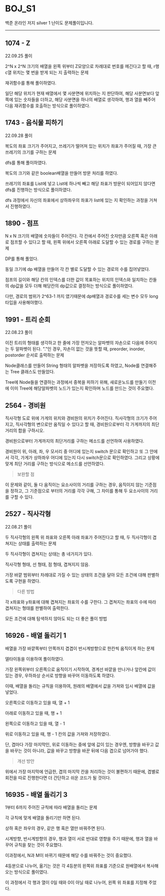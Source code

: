 # BOJ_S1
백준 온라인 저지 silver 1 난이도 문제풀이입니다.

---

## 1074 - Z

22.09.25 풀이

2^N x 2^N 크기의 배열을 왼쪽 위부터 Z모양으로 차례대로 번호를 메긴다고 할 때, r행 c열 위치는 몇 번을 받게 되는 지 출력하는 문제

재귀함수를 통해 풀이하였다.

일단 해당 위치가 현재 배열에서 몇 사분면에 위치하는 지 판단하여, 해당 사분면보다 앞쪽에 있는 숫자들을 더하고, 해당 사분면을 하나의 배열로 생각하여, 행과 열을 빼주어 다음 재귀함수를 호출하는 방식으로 풀이하였다.

## 1743 - 음식물 피하기

22.09.28 풀이

복도의 좌표 크기가 주어지고, 쓰레기가 떨어져 있는 위치가 좌표가 주어질 때, 가장 큰 쓰레기의 크기를 구하는 문제

dfs를 통해 풀이하였다.

복도의 크기와 같은 boolean배열을 만들어 방문 처리를 하였다.

쓰레기의 좌표를 List에 넣고 List에 하나씩 빼고 해당 좌표가 방문이 되어있지 않다면 dfs를 진행하는 방식으로 풀이하였다.

dfs 과정에서 자신의 좌표에서 상하좌우의 좌표가 list에 있는 지 확인하는 과정을 거쳐서 진행하였다.

## 1890 - 점프

N x N 크기의 배열에 숫자들이 주어진다. 각 칸에서 주어진 숫자만큼 오른쪽 혹은 아래로 점프할 수 있다고 할 때, 왼쪽 위에서 오른쪽 아래로 도달할 수 있는 경로를 구하는 문제

DP를 통해 풀었다.

동일 크기에 dp 배열을 만들어 각 칸 별로 도달할 수 있는 경로의 수를 집어넣었다.

점프의 길이와 해당 칸의 인덱스를 더한 값이 목표하는 위치의 인덱스와 일치하는 칸들의 dp값을 모두 더해 해당칸의 dp값으로 결정하는 방식으로 풀이하였다.

다만, 경로의 범위가 2^63-1 까지 였기때문에 dp배열과 경로수를 세는 변수 모두 long 타입을 사용해야했다.

## 1991 - 트리 순회

22.08.23 풀이 

이진 트리의 형태를 생각하고 한 줄에 가장 먼저오는 알파벳의 자손으로 다음에 주어지는 두 알파벳이 된다. "."인 경우, 자손이 없는 것을 뜻할 때, preorder, inorder, postorder 순서로 출력하는 문제

Node클래스를 만들어 String 형태의 알파벳을 저장하도록 하였고, Node를 연결해주는 Tree 클래스도 만들었다.

Tree에 Node들을 연결하는 과정에서 중복을 피하기 위해, 새로운노드를 만들기 이전에 이미 Tree에 해당알파벳의 노드가 있는지 확인하며 노드를 만드는 것이 주요했다. 

## 2564 - 경비원

직사각형 도로 위에 가게의 위치와 경비원의 위치가 주어진다. 직사각형의 크기가 주어지고, 직사각형의 변으로만 움직일 수 있다고 할 때, 경비원으로부터 각 가게까지의 최단거리의 합을 구하시오.

경비원으로부터 가게까지의 최단거리를 구하는 메소드를 선언하여 사용하였다.

경비원이 위, 아래, 좌, 우 모서리 중 어디에 있는지 switch 문으로 확인하고 또 그 안에서 각각, 가게가 상하좌우 어디에 있는지 다시 switch문으로 확인하였다. 그리고 상황에 맞게 최단 거리를 구하는 방식으로 메소드를 선언하였다.

> 보완할 점

이 문제와 같이, 둘 다 움직이는 요소사이의 거리를 구하는 경우, 움직이지 않는 기준점을 정하고, 그 기준점으로 부터의 거리를 각각 구해, 그 차이를 통해 두 요소사이의 거리를 구할 수 있다. 

## 2527 - 직사각형

22.08.21 풀이

두 직사각형의 왼쪽 위 좌표와 오른쪽 아래 좌표가 주어진다고 할 때, 두 직사각형이 겹쳐지는 상태를 출력하는 문제

두 직사각형이 겹쳐지는 상태는 총 네가지가 있다.

직사각형 형태, 선 형태, 점 형태, 겹쳐지지 않음.

가장 바깥 범위부터 차례대로 가질 수 있는 상태의 조건을 달아 모든 조건에 대해 판별하도록 구현을 하였다.

> 다른 방법

각 x좌표와 y좌표에 대해 겹쳐지는 좌표의 수를 구한다. 그 겹쳐지는 좌표의 수에 따라 겹쳐지는 형태를 판별하여 출력한다.

모든 조건에 대해 탐색하지 않아도 되는 더 좋은 풀이 방법

## 16926 - 배열 돌리기 1

배열을 가장 바깥쪽부터 안쪽까지 겹겹이 반시계방향으로 한칸씩 움직이게 하는 문제

델타이동을 이용하여 풀이하였다.

가장 왼쪽위부터 오른쪽으로 움직이기 시작하여, 경계선 바깥을 만나거나 앞칸에 값이 있는 경우, 우하좌상 순서로 방향을 바꾸어 이동하도록 하였다.

이때, 배열을 돌리는 규칙을 이용하여, 원래의 배열에서 값을 가져와 임시 배열에 값을 넣었다.

오른쪽으로 이동하고 있을 때, 열 + 1

아래로 이동하고 있을 때, 행 + 1

왼쪽으로 이동하고 있을 때, 열 - 1

위로 이동하고 있을 때, 행 - 1 칸의 값을 가져와 저장하였다.

단, 겹마다 가장 마지막인, 위로 이동하는 중에 앞에 값이 있는 경우엔, 방향을 바꾸고 값을 바꾸는 것이 아니라, 값을 바꾸고 방향을 바꾼 뒤에 다음 겹으로 넘어가야 했다.

> 개선 방안

위에서 가장 마지막에 언급한, 겹의 마지막 칸을 처리하는 것이 불편하기 때문에, 겹별로 회전을 따로 진행한다면 더 간단하고 쉬운 코드가 될 것이다.

## 16935 - 배열 돌리기 3

1부터 6까지 주어진 규칙에 따라 배열을 돌리는 문제

각 규칙에 맞게 배열을 돌리기만 하면 된다. 

상하 혹은 좌우의 경우, 같은 행 혹은 열만 바꿔주면 된다.

시계방향, 반시계방향의 경우, 행과 열이 서로 반대로 영향을 주기 때문에, 행과 열을 바꾸어 규칙을 찾는 것이 주요했다.

이과정에서, N과 M이 바뀌기 때문에 해당 수를 바꿔주는 것이 중요했다.

4등분으로 나누어, 옮기는 것은 각 4등분의 왼쪽위 좌표를 기준으로 원배열에서 복사해오는 방식으로 풀이였다.

이 과정에서 각 행과 열이 0일 때와 0이 아닐 때로 나누어, 왼쪽 위 좌표를 지정해 주었다.